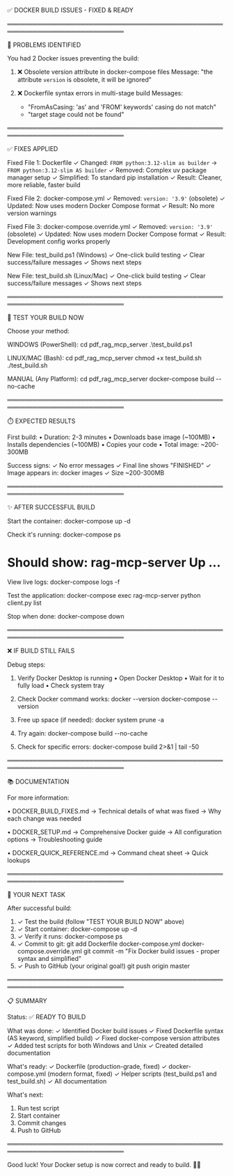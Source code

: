 ✅ DOCKER BUILD ISSUES - FIXED & READY

═════════════════════════════════════════════════════════════════════════════

🔧 PROBLEMS IDENTIFIED

You had 2 Docker issues preventing the build:

1. ❌ Obsolete version attribute in docker-compose files
   Message: "the attribute `version` is obsolete, it will be ignored"
   
2. ❌ Dockerfile syntax errors in multi-stage build
   Messages: 
     - "FromAsCasing: 'as' and 'FROM' keywords' casing do not match"
     - "target stage could not be found"

═════════════════════════════════════════════════════════════════════════════

✅ FIXES APPLIED

Fixed File 1: Dockerfile
  ✓ Changed: `FROM python:3.12-slim as builder` → `FROM python:3.12-slim AS builder`
  ✓ Removed: Complex uv package manager setup
  ✓ Simplified: To standard pip installation
  ✓ Result: Cleaner, more reliable, faster build

Fixed File 2: docker-compose.yml
  ✓ Removed: `version: '3.9'` (obsolete)
  ✓ Updated: Now uses modern Docker Compose format
  ✓ Result: No more version warnings

Fixed File 3: docker-compose.override.yml
  ✓ Removed: `version: '3.9'` (obsolete)
  ✓ Updated: Now uses modern Docker Compose format
  ✓ Result: Development config works properly

New File: test_build.ps1 (Windows)
  ✓ One-click build testing
  ✓ Clear success/failure messages
  ✓ Shows next steps

New File: test_build.sh (Linux/Mac)
  ✓ One-click build testing
  ✓ Clear success/failure messages
  ✓ Shows next steps

═════════════════════════════════════════════════════════════════════════════

🚀 TEST YOUR BUILD NOW

Choose your method:

WINDOWS (PowerShell):
  cd pdf_rag_mcp_server
  .\test_build.ps1

LINUX/MAC (Bash):
  cd pdf_rag_mcp_server
  chmod +x test_build.sh
  ./test_build.sh

MANUAL (Any Platform):
  cd pdf_rag_mcp_server
  docker-compose build --no-cache

═════════════════════════════════════════════════════════════════════════════

⏱️ EXPECTED RESULTS

First build:
  • Duration: 2-3 minutes
  • Downloads base image (~100MB)
  • Installs dependencies (~100MB)
  • Copies your code
  • Total image: ~200-300MB

Success signs:
  ✓ No error messages
  ✓ Final line shows "FINISHED"
  ✓ Image appears in: docker images
  ✓ Size ~200-300MB

═════════════════════════════════════════════════════════════════════════════

✨ AFTER SUCCESSFUL BUILD

Start the container:
  docker-compose up -d

Check it's running:
  docker-compose ps
  # Should show: rag-mcp-server  Up ...

View live logs:
  docker-compose logs -f

Test the application:
  docker-compose exec rag-mcp-server python client.py list

Stop when done:
  docker-compose down

═════════════════════════════════════════════════════════════════════════════

❌ IF BUILD STILL FAILS

Debug steps:

1. Verify Docker Desktop is running
   • Open Docker Desktop
   • Wait for it to fully load
   • Check system tray

2. Check Docker command works:
   docker --version
   docker-compose --version

3. Free up space (if needed):
   docker system prune -a

4. Try again:
   docker-compose build --no-cache

5. Check for specific errors:
   docker-compose build 2>&1 | tail -50

═════════════════════════════════════════════════════════════════════════════

📚 DOCUMENTATION

For more information:

• DOCKER_BUILD_FIXES.md
  → Technical details of what was fixed
  → Why each change was needed
  
• DOCKER_SETUP.md
  → Comprehensive Docker guide
  → All configuration options
  → Troubleshooting guide
  
• DOCKER_QUICK_REFERENCE.md
  → Command cheat sheet
  → Quick lookups

═════════════════════════════════════════════════════════════════════════════

🎯 YOUR NEXT TASK

After successful build:

1. ✓ Test the build (follow "TEST YOUR BUILD NOW" above)
2. ✓ Start container: docker-compose up -d
3. ✓ Verify it runs: docker-compose ps
4. ✓ Commit to git:
     git add Dockerfile docker-compose.yml docker-compose.override.yml
     git commit -m "Fix Docker build issues - proper syntax and simplified"
5. ✓ Push to GitHub (your original goal!)
     git push origin master

═════════════════════════════════════════════════════════════════════════════

📋 SUMMARY

Status: ✅ READY TO BUILD

What was done:
  ✓ Identified Docker build issues
  ✓ Fixed Dockerfile syntax (AS keyword, simplified build)
  ✓ Fixed docker-compose version attributes
  ✓ Added test scripts for both Windows and Unix
  ✓ Created detailed documentation

What's ready:
  ✓ Dockerfile (production-grade, fixed)
  ✓ docker-compose.yml (modern format, fixed)
  ✓ Helper scripts (test_build.ps1 and test_build.sh)
  ✓ All documentation

What's next:
  1. Run test script
  2. Start container
  3. Commit changes
  4. Push to GitHub

═════════════════════════════════════════════════════════════════════════════

Good luck! Your Docker setup is now correct and ready to build. 🐳🚀
